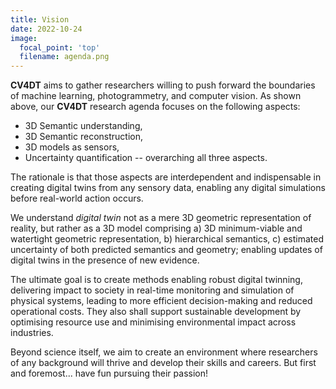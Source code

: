 ```yaml
---
title: Vision
date: 2022-10-24
image:
  focal_point: 'top'
  filename: agenda.png
---
```

**CV4DT** aims to gather researchers willing to push forward the boundaries of machine learning, photogrammetry, and computer vision.
As shown above, our **CV4DT** research agenda focuses on the following aspects: 
- 3D Semantic understanding, 
- 3D Semantic reconstruction, 
- 3D models as sensors, 
- Uncertainty quantification -- overarching all three aspects.

The rationale is that those aspects are interdependent and indispensable in creating digital twins from any sensory data, enabling any digital simulations before real-world action occurs.

We understand *digital twin* not as a mere 3D geometric representation of reality, but rather as a 3D model comprising a) 3D minimum-viable and watertight geometric representation, b) hierarchical semantics, c) estimated uncertainty of both predicted semantics and geometry; enabling updates of digital twins in the presence of new evidence.

The ultimate goal is to create methods enabling robust digital twinning, delivering impact to society in real-time monitoring and simulation of physical systems, leading to more efficient decision-making and reduced operational costs. 
They also shall support sustainable development by optimising resource use and minimising environmental impact across industries. 

Beyond science itself, we aim to create an environment where researchers of any background will thrive and develop their skills and careers. But first and foremost... have fun pursuing their passion!